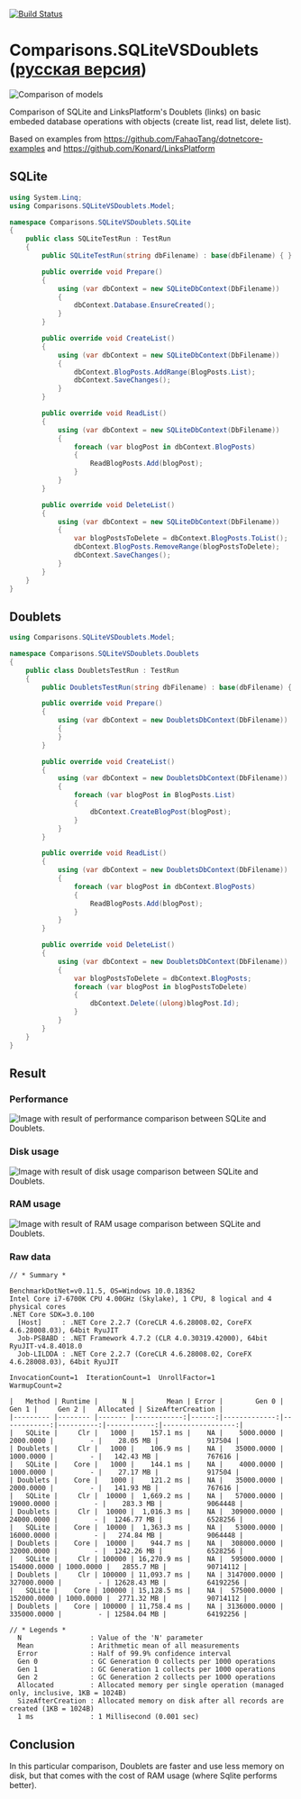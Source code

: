 [![Build Status](https://travis-ci.com/linksplatform/Comparisons.SQLiteVSDoublets.svg?branch=master)](https://travis-ci.com/linksplatform/Comparisons.SQLiteVSDoublets)

# Comparisons.SQLiteVSDoublets ([русская версия](README.ru.md))

![Comparison of models](https://github.com/LinksPlatform/Documentation/raw/master/doc/ModelsComparison/relational_model_vs_associative_model_vs_links.png)

Comparison of SQLite and LinksPlatform's Doublets (links) on basic embeded database operations with objects (create list, read list, delete list).

Based on examples from https://github.com/FahaoTang/dotnetcore-examples and https://github.com/Konard/LinksPlatform

## SQLite
```C#
using System.Linq;
using Comparisons.SQLiteVSDoublets.Model;

namespace Comparisons.SQLiteVSDoublets.SQLite
{
    public class SQLiteTestRun : TestRun
    {
        public SQLiteTestRun(string dbFilename) : base(dbFilename) { }

        public override void Prepare()
        {
            using (var dbContext = new SQLiteDbContext(DbFilename))
            {
                dbContext.Database.EnsureCreated();
            }
        }

        public override void CreateList()
        {
            using (var dbContext = new SQLiteDbContext(DbFilename))
            {
                dbContext.BlogPosts.AddRange(BlogPosts.List);
                dbContext.SaveChanges();
            }
        }

        public override void ReadList()
        {
            using (var dbContext = new SQLiteDbContext(DbFilename))
            {
                foreach (var blogPost in dbContext.BlogPosts)
                {
                    ReadBlogPosts.Add(blogPost);
                }
            }
        }

        public override void DeleteList()
        {
            using (var dbContext = new SQLiteDbContext(DbFilename))
            {
                var blogPostsToDelete = dbContext.BlogPosts.ToList();
                dbContext.BlogPosts.RemoveRange(blogPostsToDelete);
                dbContext.SaveChanges();
            }
        }
    }
}
```

## Doublets
``` C#
using Comparisons.SQLiteVSDoublets.Model;

namespace Comparisons.SQLiteVSDoublets.Doublets
{
    public class DoubletsTestRun : TestRun
    {
        public DoubletsTestRun(string dbFilename) : base(dbFilename) { }

        public override void Prepare()
        {
            using (var dbContext = new DoubletsDbContext(DbFilename))
            {
            }
        }

        public override void CreateList()
        {
            using (var dbContext = new DoubletsDbContext(DbFilename))
            {
                foreach (var blogPost in BlogPosts.List)
                {
                    dbContext.CreateBlogPost(blogPost);
                }
            }
        }

        public override void ReadList()
        {
            using (var dbContext = new DoubletsDbContext(DbFilename))
            {
                foreach (var blogPost in dbContext.BlogPosts)
                {
                    ReadBlogPosts.Add(blogPost);
                }
            }
        }

        public override void DeleteList()
        {
            using (var dbContext = new DoubletsDbContext(DbFilename))
            {
                var blogPostsToDelete = dbContext.BlogPosts;
                foreach (var blogPost in blogPostsToDelete)
                {
                    dbContext.Delete((ulong)blogPost.Id);
                }
            }
        }
    }
}
```

## Result

### Performance
![Image with result of performance comparison between SQLite and Doublets.](https://raw.githubusercontent.com/linksplatform/Documentation/master/doc/Examples/sqlite_vs_doublets_performance.png "Result of performance comparison between SQLite and Doublets")

### Disk usage
![Image with result of disk usage comparison between SQLite and Doublets.](https://raw.githubusercontent.com/linksplatform/Documentation/master/doc/Examples/sqlite_vs_doublets_disk_usage.png "Result of disk usage comparison between SQLite and Doublets")

### RAM usage
![Image with result of RAM usage comparison between SQLite and Doublets.](https://raw.githubusercontent.com/linksplatform/Documentation/master/doc/Examples/sqlite_vs_doublets_ram_usage.png "Result of RAM usage comparison between SQLite and Doublets")

### Raw data
```
// * Summary *

BenchmarkDotNet=v0.11.5, OS=Windows 10.0.18362
Intel Core i7-6700K CPU 4.00GHz (Skylake), 1 CPU, 8 logical and 4 physical cores
.NET Core SDK=3.0.100
  [Host]     : .NET Core 2.2.7 (CoreCLR 4.6.28008.02, CoreFX 4.6.28008.03), 64bit RyuJIT
  Job-PSBABD : .NET Framework 4.7.2 (CLR 4.0.30319.42000), 64bit RyuJIT-v4.8.4018.0
  Job-LILDDA : .NET Core 2.2.7 (CoreCLR 4.6.28008.02, CoreFX 4.6.28008.03), 64bit RyuJIT

InvocationCount=1  IterationCount=1  UnrollFactor=1
WarmupCount=2

|   Method | Runtime |      N |        Mean | Error |        Gen 0 |       Gen 1 |     Gen 2 |   Allocated | SizeAfterCreation |
|--------- |-------- |------- |------------:|------:|-------------:|------------:|----------:|------------:|------------------:|
|   SQLite |     Clr |   1000 |    157.1 ms |    NA |    5000.0000 |   2000.0000 |         - |    28.05 MB |            917504 |
| Doublets |     Clr |   1000 |    106.9 ms |    NA |   35000.0000 |   1000.0000 |         - |   142.43 MB |            767616 |
|   SQLite |    Core |   1000 |    144.1 ms |    NA |    4000.0000 |   1000.0000 |         - |    27.17 MB |            917504 |
| Doublets |    Core |   1000 |    121.2 ms |    NA |   35000.0000 |   2000.0000 |         - |   141.93 MB |            767616 |
|   SQLite |     Clr |  10000 |  1,669.2 ms |    NA |   57000.0000 |  19000.0000 |         - |    283.3 MB |           9064448 |
| Doublets |     Clr |  10000 |  1,016.3 ms |    NA |  309000.0000 |  24000.0000 |         - |  1246.77 MB |           6528256 |
|   SQLite |    Core |  10000 |  1,363.3 ms |    NA |   53000.0000 |  16000.0000 |         - |   274.84 MB |           9064448 |
| Doublets |    Core |  10000 |    944.7 ms |    NA |  308000.0000 |  32000.0000 |         - |  1242.26 MB |           6528256 |
|   SQLite |     Clr | 100000 | 16,270.9 ms |    NA |  595000.0000 | 154000.0000 | 1000.0000 |   2855.7 MB |          90714112 |
| Doublets |     Clr | 100000 | 11,093.7 ms |    NA | 3147000.0000 | 327000.0000 |         - | 12628.43 MB |          64192256 |
|   SQLite |    Core | 100000 | 15,128.5 ms |    NA |  575000.0000 | 152000.0000 | 1000.0000 |  2771.32 MB |          90714112 |
| Doublets |    Core | 100000 | 11,758.4 ms |    NA | 3136000.0000 | 335000.0000 |         - | 12584.04 MB |          64192256 |

// * Legends *
  N                 : Value of the 'N' parameter
  Mean              : Arithmetic mean of all measurements
  Error             : Half of 99.9% confidence interval
  Gen 0             : GC Generation 0 collects per 1000 operations
  Gen 1             : GC Generation 1 collects per 1000 operations
  Gen 2             : GC Generation 2 collects per 1000 operations
  Allocated         : Allocated memory per single operation (managed only, inclusive, 1KB = 1024B)
  SizeAfterCreation : Allocated memory on disk after all records are created (1KB = 1024B)
  1 ms              : 1 Millisecond (0.001 sec)
```

## Conclusion

In this particular comparison, Doublets are faster and use less memory on disk, but that comes with the cost of RAM usage (where Sqlite performs better).

